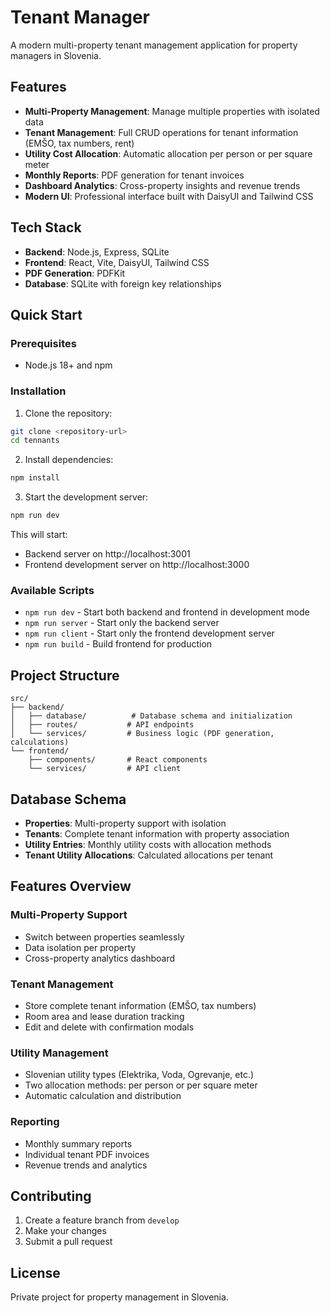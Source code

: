 # Tenant Manager

A modern multi-property tenant management application for property managers in Slovenia.

## Features

- **Multi-Property Management**: Manage multiple properties with isolated data
- **Tenant Management**: Full CRUD operations for tenant information (EMŠO, tax numbers, rent)
- **Utility Cost Allocation**: Automatic allocation per person or per square meter
- **Monthly Reports**: PDF generation for tenant invoices
- **Dashboard Analytics**: Cross-property insights and revenue trends
- **Modern UI**: Professional interface built with DaisyUI and Tailwind CSS

## Tech Stack

- **Backend**: Node.js, Express, SQLite
- **Frontend**: React, Vite, DaisyUI, Tailwind CSS
- **PDF Generation**: PDFKit
- **Database**: SQLite with foreign key relationships

## Quick Start

### Prerequisites

- Node.js 18+ and npm

### Installation

1. Clone the repository:
```bash
git clone <repository-url>
cd tennants
```

2. Install dependencies:
```bash
npm install
```

3. Start the development server:
```bash
npm run dev
```

This will start:
- Backend server on http://localhost:3001
- Frontend development server on http://localhost:3000

### Available Scripts

- `npm run dev` - Start both backend and frontend in development mode
- `npm run server` - Start only the backend server
- `npm run client` - Start only the frontend development server
- `npm run build` - Build frontend for production

## Project Structure

```
src/
├── backend/
│   ├── database/          # Database schema and initialization
│   ├── routes/           # API endpoints
│   └── services/         # Business logic (PDF generation, calculations)
└── frontend/
    ├── components/       # React components
    └── services/         # API client
```

## Database Schema

- **Properties**: Multi-property support with isolation
- **Tenants**: Complete tenant information with property association
- **Utility Entries**: Monthly utility costs with allocation methods
- **Tenant Utility Allocations**: Calculated allocations per tenant

## Features Overview

### Multi-Property Support
- Switch between properties seamlessly
- Data isolation per property
- Cross-property analytics dashboard

### Tenant Management
- Store complete tenant information (EMŠO, tax numbers)
- Room area and lease duration tracking
- Edit and delete with confirmation modals

### Utility Management
- Slovenian utility types (Elektrika, Voda, Ogrevanje, etc.)
- Two allocation methods: per person or per square meter
- Automatic calculation and distribution

### Reporting
- Monthly summary reports
- Individual tenant PDF invoices
- Revenue trends and analytics

## Contributing

1. Create a feature branch from `develop`
2. Make your changes
3. Submit a pull request

## License

Private project for property management in Slovenia.